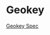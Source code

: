 
# Geokey
[Geokey Spec](https://www.linkedin.com/pulse/geokey-new-open-memorable-geocoding-system-jaime-olivares)
